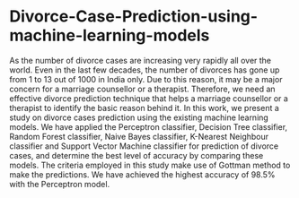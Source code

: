 # Divorce-Case-Prediction-using-machine-learning-models
As the number of divorce cases are increasing very
rapidly all over the world. Even in the last few decades, the
number of divorces has gone up from 1 to 13 out of 1000
in India only. Due to this reason, it may be a major concern
for a marriage counsellor or a therapist. Therefore, we need
an effective divorce prediction technique that helps a marriage
counsellor or a therapist to identify the basic reason behind it.
In this work, we present a study on divorce cases prediction
using the existing machine learning models. We have applied
the Perceptron classifier, Decision Tree classifier, Random Forest
classifier, Naive Bayes classifier, K-Nearest Neighbour classifier
and Support Vector Machine classifier for prediction of divorce
cases, and determine the best level of accuracy by comparing
these models. The criteria employed in this study make use of
Gottman method to make the predictions. We have achieved the
highest accuracy of 98.5% with the Perceptron model.
